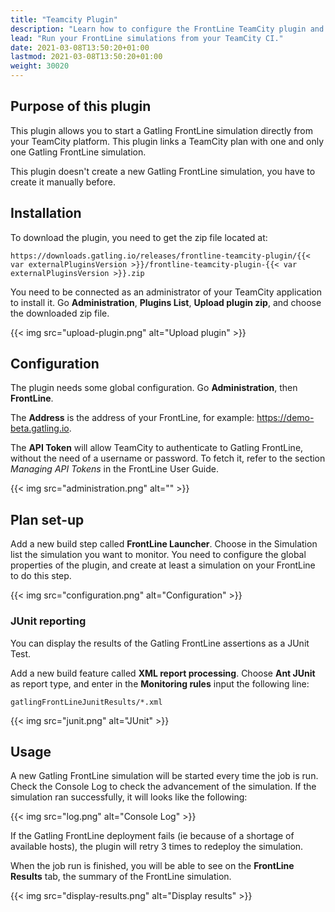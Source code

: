 ```yaml
---
title: "Teamcity Plugin"
description: "Learn how to configure the FrontLine TeamCity plugin and run your simulations."
lead: "Run your FrontLine simulations from your TeamCity CI."
date: 2021-03-08T13:50:20+01:00
lastmod: 2021-03-08T13:50:20+01:00
weight: 30020
---
```


## Purpose of this plugin

This plugin allows you to start a Gatling FrontLine simulation directly from your TeamCity platform. This plugin links a TeamCity plan with one and only one Gatling FrontLine simulation.

This plugin doesn't create a new Gatling FrontLine simulation, you have to create it manually before.

## Installation

To download the plugin, you need to get the zip file located at:

```
https://downloads.gatling.io/releases/frontline-teamcity-plugin/{{< var externalPluginsVersion >}}/frontline-teamcity-plugin-{{< var externalPluginsVersion >}}.zip
```

You need to be connected as an administrator of your TeamCity application to install it. Go **Administration**, **Plugins List**, **Upload plugin zip**, and choose the downloaded zip file.

{{< img src="upload-plugin.png" alt="Upload plugin" >}}

## Configuration

The plugin needs some global configuration. Go **Administration**, then **FrontLine**.

The **Address** is the address of your FrontLine, for example: https://demo-beta.gatling.io.

The **API Token** will allow TeamCity to authenticate to Gatling FrontLine, without the need of a username or password. To fetch it, refer to the section *Managing API Tokens* in the FrontLine User Guide.

{{< img src="administration.png" alt="" >}}

## Plan set-up

Add a new build step called **FrontLine Launcher**. Choose in the Simulation list the simulation you want to monitor. You need to configure the global properties of the plugin, and create at least a simulation on your FrontLine to do this step.

{{< img src="configuration.png" alt="Configuration" >}}

### JUnit reporting

You can display the results of the Gatling FrontLine assertions as a JUnit Test.

Add a new build feature called **XML report processing**. Choose **Ant JUnit** as report type, and enter in the **Monitoring rules** input the following line:

`gatlingFrontLineJunitResults/*.xml`

{{< img src="junit.png" alt="JUnit" >}}

## Usage

A new Gatling FrontLine simulation will be started every time the job is run. Check the Console Log to check the advancement of the simulation. If the simulation ran successfully, it will looks like the following:

{{< img src="log.png" alt="Console Log" >}}

If the Gatling FrontLine deployment fails (ie because of a shortage of available hosts), the plugin will retry 3 times to redeploy the simulation.

When the job run is finished, you will be able to see on the **FrontLine Results** tab, the summary of the FrontLine simulation.

{{< img src="display-results.png" alt="Display results" >}}
